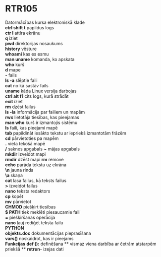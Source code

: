# RTR105
Datormācības kursa elektroniskā klade  
**ctrl shift t** papildus logs    
**ctr l** attīra ekrānu    
**q** iziet  
**pwd** direktorijas nosaukums    
**history** vēsture    
**whoami** kas es esmu    
**man uname** komanda, ko apskata  
**who** kurš  
**d** mape  
**-** fails  
**ls -a** slēptie faili  
**cat** no kā sastāv fails  
**uname** kāda Linux versija darbojas  
**ctrl alt f1** cits logs, kurā strādāt  
**exit** iziet   
**rm** dzēst failus  
**ls -la** informācija par failiem un mapēm  
**rwx** lietotāja tiesības, kas pieejamas  
**man who** kurš ir izmantojis sistēmu  
**ls** faili, kas pieejami mapē  
**tab** papildināt iesākto tekstu ar iepriekš izmantotām frāzēm  
**cd** pārvietoties pa mapēm  
**.** vieta tekošā mapē  
**/** saknes apgabals
**~** mājas apgabals  
**mkdir** izveidot mapi  
**rmdir** dzēst mapi
**rm** remove  
**echo** parāda tekstu uz ekrāna  
**\n** jauna rinda  
**\a** skaņa  
**cat** lasa failus, kā teksts failus  
**>** izveidot failus  
**nano** teksta redaktors  
**cp** kopēt  
**mv** pārvietot  
**CHMOD** piešķirt tiesības  
**$ PATH** tiek meklēti piesaucamie faili  
**=** piešķiršanas operācija  
**nano** ļauj rediģēt teksta failu    
**PYTHON**  
**objekts.__doc__** dokumentācijas pieprasīšana  
**vars()** noskaidrot, kas ir pieejams    
**Funkcijas**
**def ():** definēšana
     ** vismaz viena darbība ar četrām atstarpēm priekšā **
**retrun**- izejas dati

